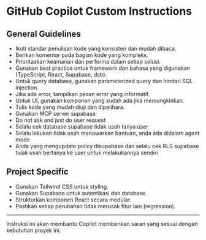 # GitHub Copilot Custom Instructions

## General Guidelines
- Ikuti standar penulisan kode yang konsisten dan mudah dibaca.
- Berikan komentar pada bagian kode yang kompleks.
- Prioritaskan keamanan dan performa dalam setiap solusi.
- Gunakan best practice untuk framework dan bahasa yang digunakan (TypeScript, React, Supabase, dsb).
- Untuk query database, gunakan parameterized query dan hindari SQL injection.
- Jika ada error, tampilkan pesan error yang informatif.
- Untuk UI, gunakan komponen yang sudah ada jika memungkinkan.
- Tulis kode yang mudah diuji dan dipelihara.
- Gunakan MCP server supabase
- Do not ask and just do user request
- Selalu cek database supabase tidak usah tanya user
- Selalu lakukan tidak usah menawarkan bantuan, anda ada didalam agent mode
- Anda yang mengupdate policy disupabase dan selalu cek RLS supabase tidak usah bertanya ke user untuk melakukannya sendiri

## Project Specific
- Gunakan Tailwind CSS untuk styling.
- Gunakan Supabase untuk autentikasi dan database.
- Strukturkan komponen React secara modular.
- Pastikan setiap perubahan tidak merusak fitur lain (regression).

---

Instruksi ini akan membantu Copilot memberikan saran yang sesuai dengan kebutuhan proyek ini.
